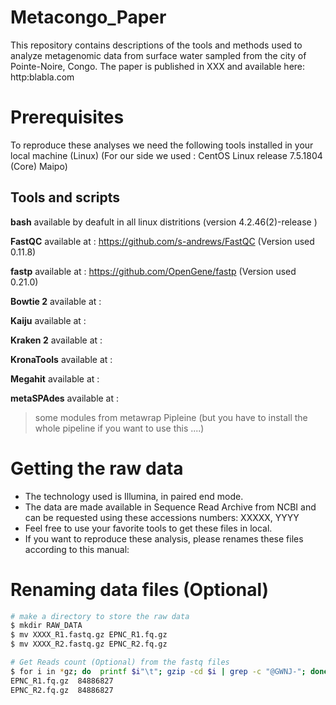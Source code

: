# Metacongo_Paper


This repository contains descriptions of the tools and methods used to analyze metagenomic data from surface water sampled from the city of Pointe-Noire, Congo. The paper is published in XXX and  available here: http:blabla.com



# Prerequisites
To reproduce these analyses we need the following tools installed in your local machine (Linux)
(For our side we used : CentOS Linux release 7.5.1804 (Core) Maipo) 

## Tools and scripts
**bash** available by deafult in all linux distritions (version 4.2.46(2)-release )

**FastQC** available at : https://github.com/s-andrews/FastQC (Version used 0.11.8)

**fastp**  available at : https://github.com/OpenGene/fastp    (Version used 0.21.0)

**Bowtie 2** available at :

**Kaiju** available at :

**Kraken 2** available at :

**KronaTools** available at :

**Megahit** available at :

**metaSPAdes** available at :

>some modules from metawrap Pipleine (but you have to install the whole pipeline if you want to use this ....)




# Getting the raw data 

* The technology used is Illumina, in paired end mode.
* The data are made available in Sequence Read Archive from NCBI and can be requested using these accessions numbers: XXXXX, YYYY
*  Feel free to use your favorite tools to get these files in local.
* If you want to reproduce these analysis, please renames these files according to this manual:

# Renaming data files (Optional)


```bash
# make a directory to store the raw data 
$ mkdir RAW_DATA
$ mv XXXX_R1.fastq.gz EPNC_R1.fq.gz
$ mv XXXX_R2.fastq.gz EPNC_R2.fq.gz

# Get Reads count (Optional) from the fastq files
$ for i in *gz; do  printf $i"\t"; gzip -cd $i | grep -c "@GWNJ-"; done
EPNC_R1.fq.gz  84886827
EPNC_R2.fq.gz  84886827


``` 


